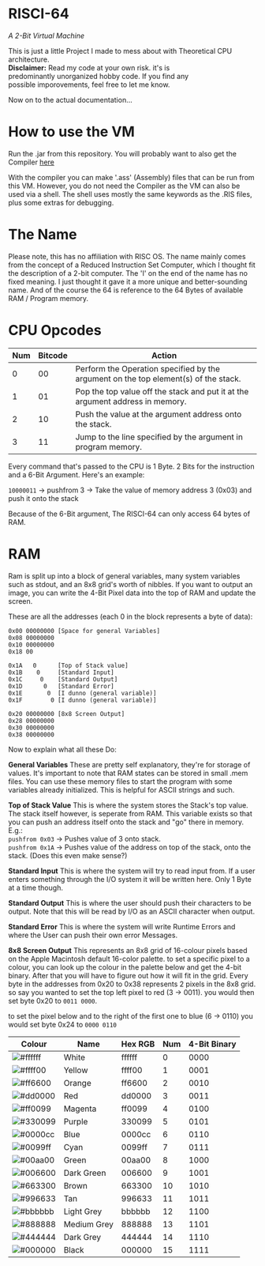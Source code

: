 # RISCI-64
*A 2-Bit Virtual Machine*

This is just a little Project I made to mess about with Theoretical CPU architecture.\
**Disclaimer:** Read my code at your own risk. it's is\
predominantly unorganized hobby code. If you find any\
possible imporovements, feel free to let me know.

Now on to the actual documentation...

# How to use the VM
Run the .jar from this repository.
You will probably want to also get the Compiler [here](https://github.com/Sam36502/RISCompile)

With the compiler you can make '.ass' (Assembly) files that can be run from this VM.
However, you do not need the Compiler as the VM can also be used via a shell.
The shell uses mostly the same keywords as the .RIS files, plus some extras for debugging.

# The Name
Please note, this has no affiliation with RISC OS. The name mainly comes
from the concept of a Reduced Instruction Set Computer, which I thought fit
the description of a 2-bit computer. The 'I' on the end of the name has no
fixed meaning. I just thought it gave it a more unique and better-sounding
name. And of the course the 64 is reference to the 64 Bytes of available RAM / Program memory.

# CPU Opcodes
Num | Bitcode | Action
--- | --- | ---
0 | 00 | Perform the Operation specified by the argument on the top element(s) of the stack.
1 | 01 | Pop the top value off the stack and put it at the argument address in memory.
2 | 10 | Push the value at the argument address onto the stack.
3 | 11 | Jump to the line specified by the argument in program memory.

Every command that's passed to the CPU is 1 Byte.
2 Bits for the instruction and a 6-Bit Argument.
Here's an example:

`10000011` -> pushfrom 3 -> Take the value of memory address 3 (0x03) and push it onto the stack

Because of the 6-Bit argument, The RISCI-64 can only access 64 bytes of RAM.

# RAM

Ram is split up into a block of general variables, many system variables such as stdout, and an 8x8 grid's worth of nibbles.
If you want to output an image, you can write the 4-Bit Pixel data into the top of RAM and update the screen.

These are all the addresses (each 0 in the block represents a byte of data):

```
0x00 00000000 [Space for general Variables]
0x08 00000000
0x10 00000000
0x18 00

0x1A   0      [Top of Stack value]
0x1B    0     [Standard Input]
0x1C     0    [Standard Output]
0x1D      0   [Standard Error]
0x1E       0  [I dunno (general variable)]
0x1F        0 [I dunno (general variable)]

0x20 00000000 [8x8 Screen Output]
0x28 00000000
0x30 00000000
0x38 00000000
```
Now to explain what all these Do:

**General Variables**
These are pretty self explanatory, they're for storage of values.
It's important to note that RAM states can be stored in small .mem
files. You can use these memory files to start the program with some variables
already initialized. This is helpful for ASCII strings and such.

**Top of Stack Value**
This is where the system stores the Stack's top value. The stack itself
however, is seperate from RAM. This variable exists so that you can push an address itself
onto the stack and "go" there in memory. E.g.:\
`pushfrom 0x03` -> Pushes value of 3 onto stack.\
`pushfrom 0x1A` -> Pushes value of the address on top of the stack, onto the stack. (Does this even make sense?)

**Standard Input**
This is where the system will try to read input from. If a user
enters something through the I/O system it will be written here.
Only 1 Byte at a time though.

**Standard Output**
This is where the user should push their characters to be output.
Note that this will be read by I/O as an ASCII character when output.

**Standard Error**
This is where the system will write Runtime Errors and where the User
can push their own error Messages.

**8x8 Screen Output**
This represents an 8x8 grid of 16-colour pixels based on the Apple Macintosh default 16-color palette.
to set a specific pixel to a colour, you can look up the colour in the palette below and get the 4-bit binary.
After that you will have to figure out how it will fit in the grid. Every byte in the addresses from 0x20 to 0x38 represents
2 pixels in the 8x8 grid. so say you wanted to set the top left pixel to red (3 -> 0011).
you would then set byte 0x20 to `0011 0000`.

to set the pixel below and to the right of the first one to blue (6 -> 0110) you would set byte 0x24 to `0000 0110`

Colour | Name | Hex RGB | Num | 4-Bit Binary
--- | --- | --- | --- | ---
![#ffffff](https://placehold.it/15/ffffff/000000?text=+) | White | ffffff | 0 | 0000
![#ffff00](https://placehold.it/15/ffff00/000000?text=+) | Yellow | ffff00 | 1 | 0001
![#ff6600](https://placehold.it/15/ff6600/000000?text=+) | Orange | ff6600 | 2 | 0010
![#dd0000](https://placehold.it/15/dd0000/000000?text=+) | Red | dd0000 | 3 | 0011
![#ff0099](https://placehold.it/15/ff0099/000000?text=+) | Magenta | ff0099 | 4 | 0100
![#330099](https://placehold.it/15/330099/000000?text=+) | Purple | 330099 | 5 | 0101
![#0000cc](https://placehold.it/15/0000cc/000000?text=+) | Blue | 0000cc | 6 | 0110
![#0099ff](https://placehold.it/15/0099ff/000000?text=+) | Cyan | 0099ff | 7 | 0111
![#00aa00](https://placehold.it/15/00aa00/000000?text=+) | Green | 00aa00 | 8 | 1000
![#006600](https://placehold.it/15/006600/000000?text=+) | Dark Green | 006600 | 9 | 1001
![#663300](https://placehold.it/15/663300/000000?text=+) | Brown | 663300 | 10 | 1010
![#996633](https://placehold.it/15/996633/000000?text=+) | Tan | 996633 | 11 | 1011
![#bbbbbb](https://placehold.it/15/bbbbbb/000000?text=+) | Light Grey | bbbbbb | 12 | 1100
![#888888](https://placehold.it/15/888888/000000?text=+) | Medium Grey | 888888 | 13 | 1101
![#444444](https://placehold.it/15/444444/000000?text=+) | Dark Grey | 444444 | 14 | 1110
![#000000](https://placehold.it/15/000000/000000?text=+) | Black | 000000 | 15 | 1111
